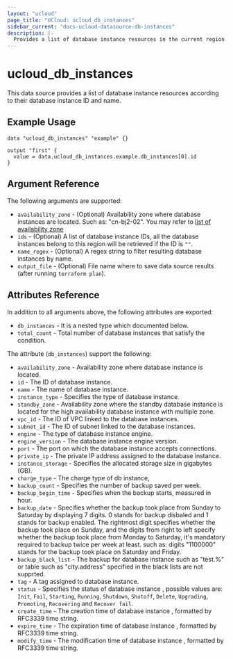 ```yaml
---
layout: "ucloud"
page_title: "UCloud: ucloud_db_instances"
sidebar_current: "docs-ucloud-datasource-db-instances"
description: |-
  Provides a list of database instance resources in the current region.
---
```


# ucloud_db_instances

This data source provides a list of database instance resources according to their database instance ID and name.

## Example Usage

```hcl
data "ucloud_db_instances" "example" {}

output "first" {
  value = data.ucloud_db_instances.example.db_instances[0].id
}
```

## Argument Reference

The following arguments are supported:

* `availability_zone` - (Optional) Availability zone where database instances are located. Such as: "cn-bj2-02". You may refer to [list of availability zone](https://docs.ucloud.cn/api/summary/regionlist)
* `ids` - (Optional) A list of database instance IDs, all the database instances belong to this region will be retrieved if the ID is `""`.
* `name_regex` - (Optional) A regex string to filter resulting database instances by name.
* `output_file` - (Optional) File name where to save data source results (after running `terraform plan`).

## Attributes Reference

In addition to all arguments above, the following attributes are exported:

* `db_instances` - It is a nested type which documented below.
* `total_count` - Total number of database instances that satisfy the condition.

The attribute (`db_instances`) support the following:

* `availability_zone` - Availability zone where database instance is located.
* `id` - The ID of database instance.
* `name` - The name of database instance.
* `instance_type` - Specifies the type of database instance.
* `standby_zone` - Availability zone where the standby database instance is located for the high availability database instance with multiple zone.
* `vpc_id` - The ID of VPC linked to the database instances.
* `subnet_id` - The ID of subnet linked to the database instances.
* `engine` - The type of database instance engine.
* `engine_version` - The database instance engine version.
* `port` - The port on which the database instance accepts connections.
* `private_ip` - The private IP address assigned to the database instance.
* `instance_storage` - Specifies the allocated storage size in gigabytes (GB).
* `charge_type` - The charge type of db instance,
* `backup_count` - Specifies the number of backup saved per week.
* `backup_begin_time` - Specifies when the backup starts, measured in hour.
* `backup_date` - Specifies whether the backup took place from Sunday to Saturday by displaying 7 digits. 0 stands for backup disbaled and 1 stands for backup enabled. The rightmost digit specifies whether the backup took place on Sunday, and the digits from right to left specify whether the backup took place from Monday to Saturday, it's mandatory required to backup twice per week at least. such as: digits "1100000" stands for the backup took place on Saturday and Friday.
* `backup_black_list` - The backup for database instance such as "test.%" or table such as "city.address" specified in the black lists are not supprted.
* `tag` - A tag assigned to database instance.
* `status` - Specifies the status of database instance , possible values are: `Init`, `Fail`, `Starting`, `Running`, `Shutdown`, `Shutoff`, `Delete`, `Upgrading`, `Promoting`, `Recovering` and `Recover fail`.
* `create_time` - The creation time of database instance , formatted by RFC3339 time string.
* `expire_time` - The expiration time of database instance , formatted by RFC3339 time string.
* `modify_time` - The modification time of database instance , formatted by RFC3339 time string.